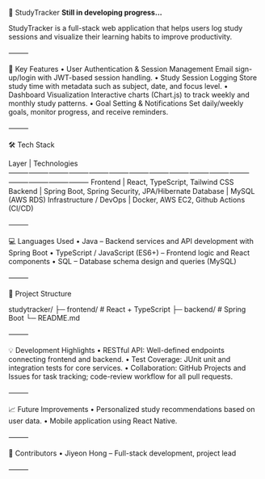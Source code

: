 📝 StudyTracker
**Still in developing progress...**

StudyTracker is a full-stack web application that helps users log study sessions and visualize their learning habits to improve productivity.

⸻

🚀 Key Features
	•	User Authentication & Session Management
Email sign-up/login with JWT-based session handling.
	•	Study Session Logging
Store study time with metadata such as subject, date, and focus level.
	•	Dashboard Visualization
Interactive charts (Chart.js) to track weekly and monthly study patterns.
	•	Goal Setting & Notifications
Set daily/weekly goals, monitor progress, and receive reminders.

⸻

🛠️ Tech Stack

Layer                      | Technologies
⸻⸻⸻⸻⸻⸻⸻⸻⸻⸻⸻⸻⸻⸻⸻⸻
Frontend                   | React, TypeScript, Tailwind CSS
Backend                    | Spring Boot, Spring Security, JPA/Hibernate
Database                   | MySQL (AWS RDS)
Infrastructure / DevOps    | Docker, AWS EC2, Github Actions (CI/CD)

⸻

💻 Languages Used
	•	Java – Backend services and API development with Spring Boot
	•	TypeScript / JavaScript (ES6+) – Frontend logic and React components
	•	SQL – Database schema design and queries (MySQL)

⸻

📂 Project Structure

studytracker/
 ├─ frontend/     # React + TypeScript
 ├─ backend/      # Spring Boot
 └─ README.md

⸻

💡 Development Highlights
	•	RESTful API: Well-defined endpoints connecting frontend and backend.
	•	Test Coverage: JUnit unit and integration tests for core services.
	•	Collaboration: GitHub Projects and Issues for task tracking; code-review workflow for     all pull requests.

⸻

📈 Future Improvements
	•	Personalized study recommendations based on user data.
	•	Mobile application using React Native.

⸻

👥 Contributors
	• Jiyeon Hong – Full-stack development, project lead

⸻
